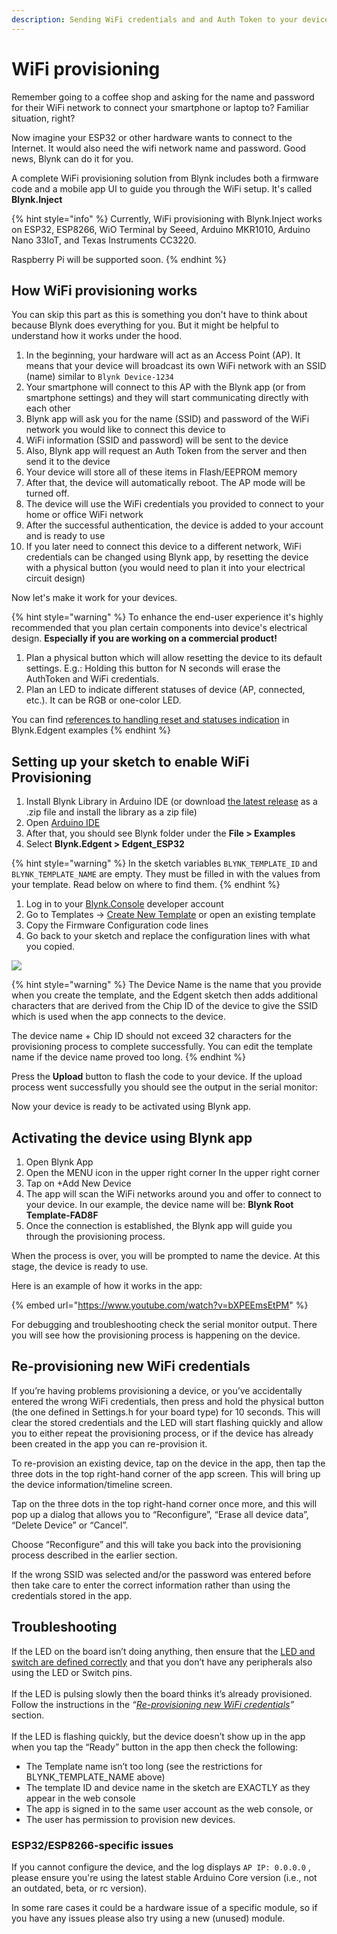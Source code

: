 ```yaml
---
description: Sending WiFi credentials and and Auth Token to your device
---
```


# WiFi provisioning

Remember going to a coffee shop and asking for the name and password for their WiFi network to connect your smartphone or laptop to? Familiar situation, right?

Now imagine your ESP32 or other hardware wants to connect to the Internet. It would also need the wifi network name and password. Good news, Blynk can do it for you.

A complete WiFi provisioning solution from Blynk includes both a firmware code and a mobile app UI to guide you through the WiFi setup. It's called **Blynk.Inject**

{% hint style="info" %}
Currently, WiFi provisioning with Blynk.Inject works on ESP32, ESP8266, WiO Terminal by Seeed, Arduino MKR1010, Arduino Nano 33IoT, and Texas Instruments CC3220.

Raspberry Pi will be supported soon.
{% endhint %}

## **How WiFi provisioning works**

You can skip this part as this is something you don't have to think about because Blynk does everything for you. But it might be helpful to understand how it works under the hood.

1. In the beginning, your hardware will act as an Access Point (AP). It means that your device will broadcast its own WiFi network with an SSID (name) similar to `Blynk Device-1234`
2. Your smartphone will connect to this AP with the Blynk app (or from smartphone settings) and they will start communicating directly with each other
3. Blynk app will ask you for the name (SSID) and password of the WiFi network you would like to connect this device to
4. WiFi information (SSID and password) will be sent to the device
5. Also, Blynk app will request an Auth Token from the server and then send it to the device
6. Your device will store all of these items in Flash/EEPROM memory
7. After that, the device will automatically reboot. The AP mode will be turned off.
8. The device will use the WiFi credentials you provided to connect to your home or office WiFi network
9. After the successful authentication, the device is added to your account and is ready to use
10. If you later need to connect this device to a different network, WiFi credentials can be changed using Blynk app, by resetting the device with a physical button (you would need to plan it into your electrical circuit design)

Now let's make it work for your devices.

{% hint style="warning" %}
To enhance the end-user experience it's highly recommended that you plan certain components into device's electrical design. **Especially if you are working on a commercial product!**

1. Plan a physical button which will allow resetting the device to its default settings. E.g.: Holding this button for N seconds will erase the AuthToken and WiFi credentials.
2. Plan an LED to indicate different statuses of device (AP, connected, etc.). It can be RGB or one-color LED.

You can find [references to handling reset and statuses indication](https://docs.blynk.io/en/getting-started/template-quick-setup/prepare-code#defining-your-physical-button-and-led) in Blynk.Edgent examples
{% endhint %}

## Setting up your sketch to enable WiFi Provisioning

1. Install Blynk Library in Arduino IDE (or download [the latest release](https://github.com/blynkkk/blynk-library/releases/latest) as a .zip file and install the library as a zip file)
2. Open [Arduino IDE](https://www.arduino.cc/en/software)
3. After that, you should see Blynk folder under the **File > Examples**
4. Select **Blynk.Edgent > Edgent\_ESP32**

{% hint style="warning" %}
In the sketch variables `BLYNK_TEMPLATE_ID` and `BLYNK_TEMPLATE_NAME` are empty. They must be filled in with the values from your template. Read below on where to find them.
{% endhint %}

1. Log in to your [Blynk.Console](https://blynk.cloud/) developer account
2. Go to Templates -> [Create New Template](../template-quick-setup/#create-a-template) or open an existing template
3. Copy the Firmware Configuration code lines
4. Go back to your sketch and replace the configuration lines with what you copied.

![](../../.gitbook/assets/apr-07-2021-14-06-30.gif)

{% hint style="warning" %}
The Device Name is the name that you provide when you create the template, and the Edgent sketch then adds additional characters that are derived from the Chip ID of the device to give the SSID which is used when the app connects to the device.

The device name + Chip ID should not exceed 32 characters for the provisioning process to complete successfully. You can edit the template name if the device name proved too long.
{% endhint %}

Press the **Upload** button to flash the code to your device. If the upload process went successfully you should see the output in the serial monitor:

Now your device is ready to be activated using Blynk app.

## Activating the device using Blynk app

1. Open Blynk App
2. Open the MENU icon in the upper right corner In the upper right corner
3. Tap on +Add New Device
4. The app will scan the WiFi networks around you and offer to connect to your device. In our example, the device name will be: **Blynk Root Template-FAD8F**
5. Once the connection is established, the Blynk app will guide you through the provisioning process.

When the process is over, you will be prompted to name the device. At this stage, the device is ready to use.

Here is an example of how it works in the app:

{% embed url="https://www.youtube.com/watch?v=bXPEEmsEtPM" %}

For debugging and troubleshooting check the serial monitor output. There you will see how the provisioning process is happening on the device.

## Re-provisioning new WiFi credentials

If you’re having problems provisioning a device, or you’ve accidentally entered the wrong WiFi credentials, then press and hold the physical button (the one defined in Settings.h for your board type) for 10 seconds. This will clear the stored credentials and the LED will start flashing quickly and allow you to either repeat the provisioning process, or if the device has already been created in the app you can re-provision it.

To re-provision an existing device, tap on the device in the app, then tap the three dots in the top right-hand corner of the app screen. This will bring up the device information/timeline screen.

Tap on the three dots in the top right-hand corner once more, and this will pop up a dialog that allows you to “Reconfigure”, “Erase all device data”, “Delete Device” or “Cancel”.

Choose “Reconfigure” and this will take you back into the provisioning process described in the earlier section.

If the wrong SSID was selected and/or the password was entered before then take care to enter the correct information rather than using the credentials stored in the app.

## Troubleshooting

If the LED on the board isn’t doing anything, then ensure that the [LED and switch are defined correctly](https://docs.blynk.io/en/getting-started/template-quick-setup/prepare-code#defining-your-physical-button-and-led) and that you don’t have any peripherals also using the LED or Switch pins.\
\
If the LED is pulsing slowly then the board thinks it’s already provisioned. Follow the instructions in the _“_[_Re-provisioning new WiFi credentials_](https://docs.blynk.io/en/getting-started/activating-devices/blynk-edgent-wifi-provisioning#re-provisioning-new-wifi-credentials)_”_ section.\
\
If the LED is flashing quickly, but the device doesn’t show up in the app when you tap the “Ready” button in the app then check the following:

* The Template name isn’t too long (see the restrictions for BLYNK\_TEMPLATE\_NAME above)
* The template ID and device name in the sketch are EXACTLY as they appear in the web console
* The app is signed in to the same user account as the web console, or
* The user has permission to provision new devices.

### ESP32/ESP8266-specific issues

If you cannot configure the device, and the log displays `AP IP: 0.0.0.0` , please ensure you're using the latest stable Arduino Core version (i.e., not an outdated, beta, or rc version).

In some rare cases it could be a hardware issue of a specific module, so if you have any issues please also try using a new (unused) module.
